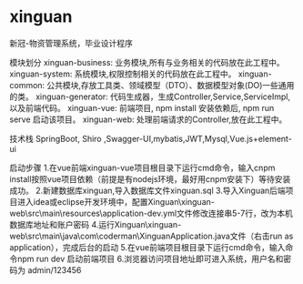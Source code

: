 # xinguan
新冠-物资管理系统，毕业设计程序

模块划分
xinguan-business: 业务模块,所有与业务相关的代码放在此工程中。
xinguan-system: 系统模块,权限控制相关的代码放在此工程中。
xinguan-common: 公共模块,存放工具类、领域模型（DTO）、数据模型对象(DO)一些通用的类。
xinguan-generator: 代码生成器，生成Controller,Service,ServiceImpl,以及前端代码。
xinguan-vue: 前端项目, npm install 安装依赖后, npm run serve 启动该项目。
xinguan-web: 处理前端请求的Controller,放在此工程中。

技术栈
SpringBoot, Shiro ,Swagger-UI,mybatis,JWT,Mysql,Vue.js+element-ui

启动步骤
1.在vue前端xinguan-vue项目根目录下运行cmd命令，输入cnpm install按照vue项目依赖（前提是有nodejs环境，最好用cnpm安装下）等待安装成功。
2.新建数据库xinguan,导入数据库文件xinguan.sql
3.导入Xinguan后端项目进入idea或eclipse开发环境中，配置Xinguan\xinguan-web\src\main\resources\application-dev.yml文件修改连接串5-7行，改为本机数据库地址和账户密码
4.运行Xinguan\xinguan-web\src\main\java\com\coderman\XinguanApplication.java文件（右击run as application），完成后台的启动
5.在vue前端项目根目录下运行cmd命令，输入命令npm run dev  启动前端项目
6.浏览器访问项目地址即可进入系统，用户名和密码为  admin/123456
